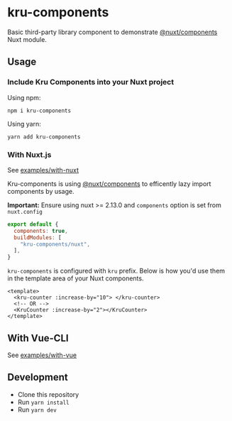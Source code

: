 # kru-components

Basic third-party library component to demonstrate [@nuxt/components](https://github.com/nuxt/components) Nuxt module.

## Usage

### Include Kru Components into your Nuxt project

Using npm:

```
npm i kru-components
```

Using yarn:

```
yarn add kru-components
```

### With Nuxt.js

See [examples/with-nuxt](./examples/with-nuxt)

Kru-components is using [@nuxt/components](https://github.com/nuxt/components) to efficently lazy import components by usage.

**Important:** Ensure using nuxt >= 2.13.0 and `components` option is set from `nuxt.config`

```js
export default {
  components: true,
  buildModules: [
    "kru-components/nuxt",
  ],
}
```

`kru-components` is configured with `kru` prefix. Below is how you'd use them in the template area of your Nuxt components.

```vue
<template>
  <kru-counter :increase-by="10"> </kru-counter>
  <!-- OR -->
  <KruCounter :increase-by="2"></KruCounter>
</template>
```

## With Vue-CLI

See [examples/with-vue](./examples/with-vue)

## Development

- Clone this repository
- Run `yarn install`
- Run `yarn dev`
